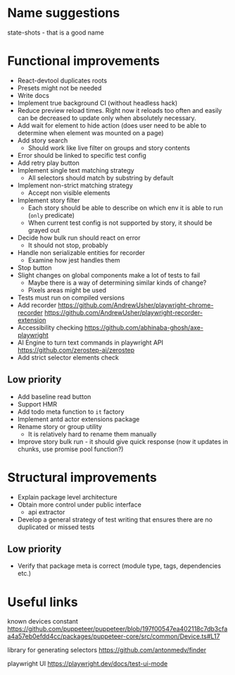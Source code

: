 # Name suggestions

state-shots - that is a good name

# Functional improvements

* React-devtool duplicates roots
* Presets might not be needed
* Write docs
* Implement true background CI (without headless hack)
* Reduce preview reload times. Right now it reloads too often and easily can be decreased to update only when absolutely
  necessary.
* Add wait for element to hide action (does user need to be able to determine when element was mounted on a page)
* Add story search
    * Should work like live filter on groups and story contents
* Error should be linked to specific test config
* Add retry play button
* Implement single text matching strategy
    * All selectors should match by substring by default
* Implement non-strict matching strategy
    * Accept non visible elements
* Implement story filter
    * Each story should be able to describe on which env it is able to run (`only` predicate)
    * When current test config is not supported by story, it should be grayed out
* Decide how bulk run should react on error
    * It should not stop, probably
* Handle non serializable entities for recorder
    * Examine how jest handles them
* Stop button
* Slight changes on global components make a lot of tests to fail
    * Maybe there is a way of determining similar kinds of change?
    * Pixels areas might be used
* Tests must run on compiled versions
* Add recorder https://github.com/AndrewUsher/playwright-chrome-recorder https://github.com/AndrewUsher/playwright-recorder-extension
* Accessibility checking https://github.com/abhinaba-ghosh/axe-playwright
* AI Engine to turn text commands in playwright API https://github.com/zerostep-ai/zerostep
* Add strict selector elements check

## Low priority

* Add baseline read button
* Support HMR
* Add todo meta function to `it` factory
* Implement antd actor extensions package
* Rename story or group utility
    * It is relatively hard to rename them manually
* Improve story bulk run - it should give quick response (now it updates in chunks, use promise pool function?)

# Structural improvements

* Explain package level architecture
* Obtain more control under public interface
    * api extractor
* Develop a general strategy of test writing that ensures there are no duplicated or missed tests

## Low priority

* Verify that package meta is correct (module type, tags, dependencies etc.)

# Useful links

known devices
constant https://github.com/puppeteer/puppeteer/blob/197f00547ea402118c7db3cfaa4a57eb0efdd4cc/packages/puppeteer-core/src/common/Device.ts#L17

library for generating selectors https://github.com/antonmedv/finder

playwright UI https://playwright.dev/docs/test-ui-mode

